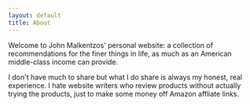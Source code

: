 ```yaml
---
layout: default
title: About
---
```

Welcome to John Malkentzos' personal website: a collection of recommendations for the finer things in life, as much as an American middle-class income can provide. 

I don't have much to share but what I do share is always my honest, real experience. I hate website writers who review products without actually trying the products, just to make some money off Amazon affliate links.